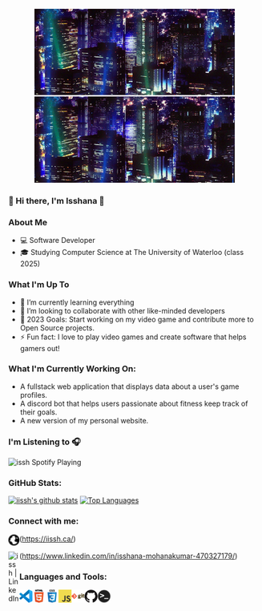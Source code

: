 <p align="center">
  <img src="head.gif" width="400" height="auto"><img src="head.gif" width="400" height="auto">
</p>

### 🌸 Hi there, I'm Isshana 🌸

### About Me
- 💻 Software Developer
- 🎓 Studying Computer Science at The University of Waterloo (class 2025)

### What I'm Up To
- 🌱 I’m currently learning everything 
- 👯 I’m looking to collaborate with other like-minded developers
- 🥅 2023 Goals: Start working on my video game and contribute more to Open Source projects.
- ⚡ Fun fact: I love to play video games and create software that helps gamers out!

### What I'm Currently Working On:
- A fullstack web application that displays data about a user's game profiles.
- A discord bot that helps users passionate about fitness keep track of their goals.
- A new version of my personal website.

### I'm Listening to 🎧
<img src="https://now-playing-spotify-ecru.vercel.app/api/spotify" alt="issh Spotify Playing" width="350" />

### GitHub Stats:
[![iissh's github stats](https://github-readme-stats-sage-kappa.vercel.app/api?username=iissh)](https://github.com/iissh/github-readme-stats) 
[![Top Languages](https://github-readme-stats.vercel.app/api/top-langs/?username=iissh&layout=compact)](https://github.com/iissha/github-readme-stats)

### Connect with me:
<img align="left" alt="iissh.ca" width="22px" src="https://raw.githubusercontent.com/iconic/open-iconic/master/svg/globe.svg" /> (https://iissh.ca/)
<br/><br/>
<img align="left" alt="issh | LinkedIn" width="22px" src="https://cdn.jsdelivr.net/npm/simple-icons@v3/icons/linkedin.svg" /> (https://www.linkedin.com/in/isshana-mohanakumar-470327179/)
<br/>

### Languages and Tools:
<img align="left" alt="Visual Studio Code" width="26px" src="https://raw.githubusercontent.com/github/explore/80688e429a7d4ef2fca1e82350fe8e3517d3494d/topics/visual-studio-code/visual-studio-code.png" />
<img align="left" alt="HTML5" width="26px" src="https://raw.githubusercontent.com/github/explore/80688e429a7d4ef2fca1e82350fe8e3517d3494d/topics/html/html.png" />
<img align="left" alt="CSS3" width="26px" src="https://raw.githubusercontent.com/github/explore/80688e429a7d4ef2fca1e82350fe8e3517d3494d/topics/css/css.png" />
<img align="left" alt="JavaScript" width="26px" src="https://raw.githubusercontent.com/github/explore/80688e429a7d4ef2fca1e82350fe8e3517d3494d/topics/javascript/javascript.png" />

<img align="left" alt="Git" width="26px" src="https://raw.githubusercontent.com/github/explore/80688e429a7d4ef2fca1e82350fe8e3517d3494d/topics/git/git.png" />
<img align="left" alt="GitHub" width="26px" src="https://raw.githubusercontent.com/github/explore/78df643247d429f6cc873026c0622819ad797942/topics/github/github.png" />
<img align="left" alt="Terminal" width="26px" src="https://raw.githubusercontent.com/github/explore/80688e429a7d4ef2fca1e82350fe8e3517d3494d/topics/terminal/terminal.png" />

<!--
**iissh/iissh** is a ✨ _special_ ✨ repository because its `README.md` (this file) appears on your GitHub profile.
<img align="left" alt="React" width="26px" src="https://raw.githubusercontent.com/github/explore/80688e429a7d4ef2fca1e82350fe8e3517d3494d/topics/react/react.png" />
Here are some ideas to get you started:
<img align="left" alt="issh | YouTube" width="22px" src="https://cdn.jsdelivr.net/npm/simple-icons@v3/icons/youtube.svg" /> 
<img align="left" alt="issh | Twitter" width="22px" src="https://cdn.jsdelivr.net/npm/simple-icons@v3/icons/twitter.svg" />
<img align="left" alt="issh | Instagram" width="22px" src="https://cdn.jsdelivr.net/npm/simple-icons@v3/icons/instagram.svg" />
<br />
- 🔭 I’m currently working on ...
- 🌱 I’m currently learning ...
- 👯 I’m looking to collaborate on ...
- 🤔 I’m looking for help with ...
- 💬 Ask me about ...
- 📫 How to reach me: iissh.contact@gmail.com
- 😄 Pronouns: she/her
- ⚡ Fun fact: ...

About Me:
- Software Developer
- Studying  CS (get full degree)

What I am Working on:
- 

Reach Me:

What I'm Listening to:
-->
